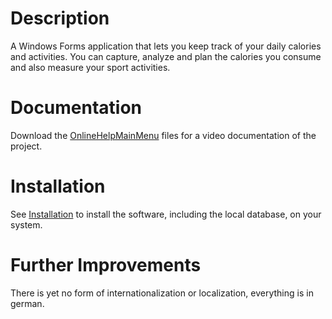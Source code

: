 Description
==========
A Windows Forms application that lets you keep track of your daily calories and activities. You can capture, analyze and plan the calories you consume and also measure your sport activities.

Documentation
==========
Download the [OnlineHelpMainMenu](/OnlineHelpMainMenu) files for a video documentation of the project.

Installation
==========
See [Installation](/Installation) to install the software, including the local database, on your system.

Further Improvements
==========
There is yet no form of internationalization or localization, everything is in german.
